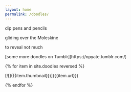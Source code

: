 ```yaml
---
layout: home
permalink: /doodles/
---
```

<div class="boxes">

<div class="box box2" markdown="1">

dip pens and pencils

gliding over the Moleskine

to reveal not much

</div>

<div class="box altbox" style="background: url('/assets/doodles/mad-murdoch.png') no-repeat center/cover;" markdown="1">
[some more doodles on Tumblr](https://opyate.tumblr.com/)
</div>


{% for item in site.doodles reversed %}

<div markdown="1">
[![]({{item.thumbnail}})]({{item.url}})
</div>

{% endfor %}

</div>
